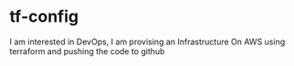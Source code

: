 # tf-config
I am interested in DevOps,
I am provising an Infrastructure On AWS using terraform and pushing the code to github
